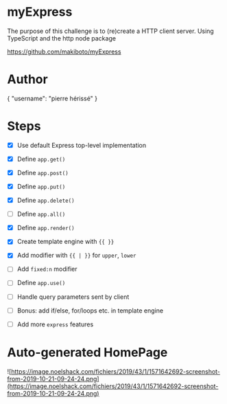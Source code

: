 # myExpress
The purpose of this challenge is to (re)create a HTTP client server. Using TypeScript and the http node package

https://github.com/makiboto/myExpress


# Author
{
  "username": "pierre hérissé"
}

# Steps 

  - [X] Use default Express top-level implementation 
  - [X] Define `app.get()`
  - [X] Define `app.post()`
  - [X] Define `app.put()`
  - [X] Define `app.delete()`
  - [ ] Define `app.all()`
  - [X] Define `app.render()`
  - [X] Create template engine with `{{ }}`
  - [X] Add modifier with `{{ | }}` for `upper`, `lower`
  - [ ] Add `fixed:n` modifier
  - [ ] Define `app.use()`
  - [ ] Handle query parameters sent by client
  - [ ] Bonus: add if/else, for/loops etc. in template engine
  - [ ] Add more `express` features
    

# Auto-generated HomePage

![https://image.noelshack.com/fichiers/2019/43/1/1571642692-screenshot-from-2019-10-21-09-24-24.png](https://image.noelshack.com/fichiers/2019/43/1/1571642692-screenshot-from-2019-10-21-09-24-24.png)

